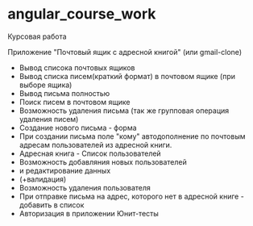 # angular_course_work
Курсовая работа 


Приложение "Почтовый ящик с адресной книгой" (или gmail-clone)

+ Вывод списока почтовых ящиков 
+ Вывод списка писем(краткий формат) в почтовом ящике (при выборе ящика) 
+ Вывод письма полностью 
+ Поиск писем в почтовом ящике 
+ Возможность удаления письма
(так же групповая операция удаления писем) 
+ Создание нового письма - форма
+ При создании письма поле "кому" автодополнение по почтовым адресам пользователей из адресной книги. 
+ Адресная книга - Список пользователей 
+ Возможность добавляния новых пользователей 
+ и редактирование данных 
+ (+валидация) 
+ Возможность удаления пользователя 
+ При отправке письма на адрес, которого нет в адресной книге - добавить в список 
+ Авторизация в приложении 
Юнит-тесты